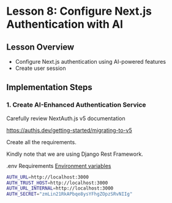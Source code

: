 # Lesson 8: Configure Next.js Authentication with AI

## Lesson Overview

- Configure Next.js authentication using AI-powered features
- Create user session

## Implementation Steps

### 1. Create AI-Enhanced Authentication Service

Carefully review NextAuth.js v5 documentation

https://authjs.dev/getting-started/migrating-to-v5

Create all the requirements.

Kindly note that we are using Django Rest Framework.

.env Requirements
[Environment variables](https://authjs.dev/guides/environment-variables)

```bash
AUTH_URL=http://localhost:3000
AUTH_TRUST_HOST=http://localhost:3000
AUTH_URL_INTERNAL=http://localhost:3000
AUTH_SECRET="zmLin21RkAPbqe8ysYFhgZOpzSRvNIIg"
```
